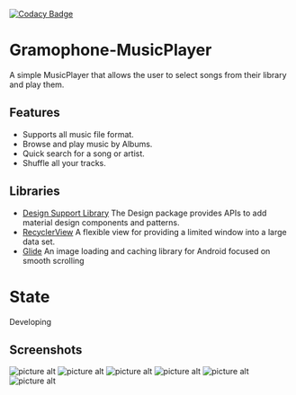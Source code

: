 [![Codacy Badge](https://api.codacy.com/project/badge/Grade/3e8e29e3b85a49fbb21e98903627403e)](https://app.codacy.com/manual/Mohamed99ayman/Gramophone-MusicPlayer/dashboard?bid=15522340)

# Gramophone-MusicPlayer
A simple MusicPlayer that allows the user to select songs from their library and play them.

## Features ##
- Supports all music file format.
- Browse and play music by Albums.
- Quick search for a song or artist.
- Shuffle all your tracks.
## Libraries 
* [Design Support Library](https://developer.android.com/topic/libraries/support-library/features#design)
The Design package provides APIs to add material design components and patterns.
* [RecyclerView](https://developer.android.com/reference/android/support/v7/widget/RecyclerView.html)
A flexible view for providing a limited window into a large data set.
* [Glide](https://github.com/bumptech/glide)
An image loading and caching library for Android focused on smooth scrolling

# State
Developing
 
 ## Screenshots ##
![picture alt](https://github.com/Mohamed99ayman/Gramophone-MusicPlayer/blob/master/screenshots/s1.png)
![picture alt](https://github.com/Mohamed99ayman/Gramophone-MusicPlayer/blob/master/screenshots/s2.png)
![picture alt](https://github.com/Mohamed99ayman/Gramophone-MusicPlayer/blob/master/screenshots/s3.png)
![picture alt](https://github.com/Mohamed99ayman/Gramophone-MusicPlayer/blob/master/screenshots/s4.png)
![picture alt](https://github.com/Mohamed99ayman/Gramophone-MusicPlayer/blob/master/screenshots/s5.png)
![picture alt](https://github.com/Mohamed99ayman/Gramophone-MusicPlayer/blob/master/screenshots/s6.png)
